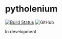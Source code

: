 # pytholenium

[![Build Status](https://travis-ci.org/ArgiesDario/pytholenium.svg?branch=master)](https://travis-ci.org/ArgiesDario/pytholenium)
![GitHub](https://img.shields.io/github/license/ArgiesDario/pytholenium.svg)

In development
